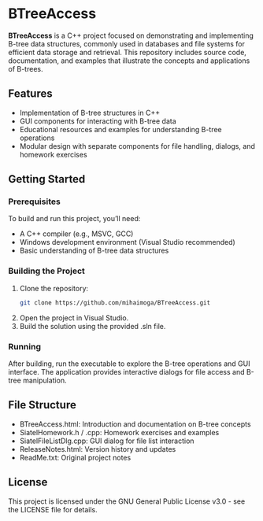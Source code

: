 # BTreeAccess

**BTreeAccess** is a C++ project focused on demonstrating and implementing B-tree data structures, commonly used in databases and file systems for efficient data storage and retrieval. This repository includes source code, documentation, and examples that illustrate the concepts and applications of B-trees.

## Features

- Implementation of B-tree structures in C++
- GUI components for interacting with B-tree data
- Educational resources and examples for understanding B-tree operations
- Modular design with separate components for file handling, dialogs, and homework exercises

## Getting Started

### Prerequisites

To build and run this project, you’ll need:

- A C++ compiler (e.g., MSVC, GCC)
- Windows development environment (Visual Studio recommended)
- Basic understanding of B-tree data structures

### Building the Project

1. Clone the repository:
   ```bash
   git clone https://github.com/mihaimoga/BTreeAccess.git
   ```
2. Open the project in Visual Studio.
3. Build the solution using the provided .sln file.

### Running

After building, run the executable to explore the B-tree operations and GUI interface. The application provides interactive dialogs for file access and B-tree manipulation.

## File Structure

- BTreeAccess.html: Introduction and documentation on B-tree concepts
- SiatelHomework.h / .cpp: Homework exercises and examples
- SiatelFileListDlg.cpp: GUI dialog for file list interaction
- ReleaseNotes.html: Version history and updates
- ReadMe.txt: Original project notes

## License

This project is licensed under the GNU General Public License v3.0 - see the LICENSE file for details.

